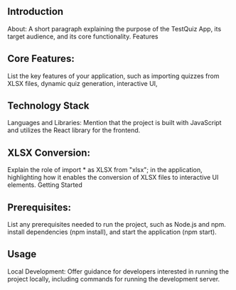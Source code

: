 ## Introduction
About: A short paragraph explaining the purpose of the TestQuiz App, its target audience, and its core functionality.
Features
## Core Features: 
List the key features of your application, such as importing quizzes from XLSX files, dynamic quiz generation, interactive UI,
## Technology Stack
Languages and Libraries: Mention that the project is built with JavaScript and utilizes the React library for the frontend.
## XLSX Conversion: 
Explain the role of import * as XLSX from "xlsx"; in the application, highlighting how it enables the conversion of XLSX files to interactive UI elements.
Getting Started
## Prerequisites: 
List any prerequisites needed to run the project, such as Node.js and npm.
install dependencies (npm install), and start the application (npm start).
## Usage
Local Development: Offer guidance for developers interested in running the project locally, including commands for running the development server.
